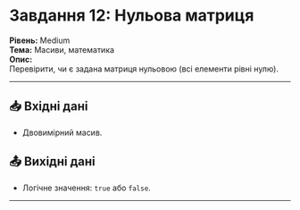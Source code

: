 # Завдання 12: Нульова матриця
**Рівень:** Medium  
**Тема:** Масиви, математика  
**Опис:**  
Перевірити, чи є задана матриця нульовою (всі елементи рівні нулю).

---
## 📥 Вхідні дані
- Двовимірний масив.

## 📤 Вихідні дані
- Логічне значення: `true` або `false`.

---